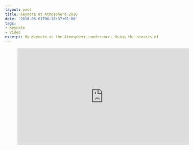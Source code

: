 ```yaml
---
layout: post
title: Keynote at Atmosphere 2016
date: '2016-06-01T06:18:37+01:00'
tags:
- Keynote
- Video
excerpt: My Keynote at the Atmosphere conference. Using the stories of Stanislaw Lem as inspiration. 
---
```


<figure class="video_container">
<iframe width="560" height="315" src="https://www.youtube.com/embed/IftjLZHIO7E" frameborder="0" allowfullscreen></iframe>
</figure>